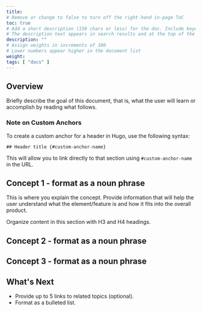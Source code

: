 ```yaml
---
title: 
# Remove or change to false to turn off the right-hand in-page ToC
toc: true
# Add a short description (150 chars or less) for the doc. Include keywords for SEO. 
# The description text appears in search results and at the top of the doc.
description: ""
# Assign weights in increments of 100
# Lower numbers appear higher in the document list
weight: 
tags: [ "docs" ]
---
```

 
## Overview

Briefly describe the goal of this document, that is, what the user will learn or accomplish by reading what follows.

### Note on Custom Anchors

To create a custom anchor for a header in Hugo, use the following syntax:

```
## Header title {#custom-anchor-name}
```

This will allow you to link directly to that section using `#custom-anchor-name` in the URL.

## Concept 1 - format as a noun phrase

This is where you explain the concept. Provide information that will help the user understand what the element/feature is and how it fits into the overall product.

Organize content in this section with H3 and H4 headings.

## Concept 2 - format as a noun phrase

## Concept 3 - format as a noun phrase

## What's Next

- Provide up to 5 links to related topics (optional).
- Format as a bulleted list.

